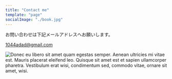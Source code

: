 ```yaml
---
title: "Contact me"
template: "page"
socialImage: "./book.jpg"
---
```


お問い合わせは下記メールアドレスへお願いします。

<a href="mailto:1044adad@gmail.com">1044adad@gmail.com</a>

![Donec eu libero sit amet quam egestas semper. Aenean ultricies mi vitae est. Mauris placerat eleifend leo. Quisque sit amet est et sapien ullamcorper pharetra. Vestibulum erat wisi, condimentum sed, commodo vitae, ornare sit amet, wisi.](/book.jpg)

